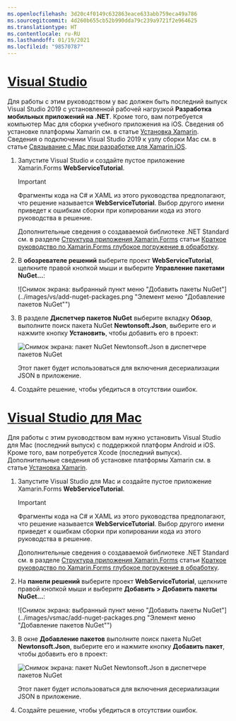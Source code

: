 ```yaml
---
ms.openlocfilehash: 3d20c4f0149c632863eace633abb759eca49a786
ms.sourcegitcommit: 4d260b655cb52b990dda79c239a9721f2e964625
ms.translationtype: HT
ms.contentlocale: ru-RU
ms.lasthandoff: 01/19/2021
ms.locfileid: "98570787"
---
```

# <a name="visual-studio"></a>[Visual Studio](#tab/vswin)

Для работы с этим руководством у вас должен быть последний выпуск Visual Studio 2019 с установленной рабочей нагрузкой **Разработка мобильных приложений на .NET**. Кроме того, вам потребуется компьютер Mac для сборки учебного приложения на iOS. Сведения об установке платформы Xamarin см. в статье [Установка Xamarin](~/get-started/installation/index.md). Сведения о подключении Visual Studio 2019 к узлу сборки Mac см. в статье [Связывание с Mac при разработке для Xamarin.iOS](~/ios/get-started/installation/windows/connecting-to-mac/index.md).

1. Запустите Visual Studio и создайте пустое приложение Xamarin.Forms **WebServiceTutorial**.

    > [!IMPORTANT]
    > Фрагменты кода на C# и XAML из этого руководства предполагают, что решение называется **WebServiceTutorial**. Выбор другого имени приведет к ошибкам сборки при копировании кода из этого руководства в решение.

    Дополнительные сведения о создаваемой библиотеке .NET Standard см. в разделе [Структура приложения Xamarin.Forms](~/get-started/first-app/index.md) статьи [Краткое руководство по Xamarin.Forms глубокое погружение в обработку](~/get-started/first-app/index.md).

1. В **обозревателе решений** выберите проект **WebServiceTutorial**, щелкните правой кнопкой мыши и выберите **Управление пакетами NuGet...**:

    ![Снимок экрана: выбранный пункт меню "Добавить пакеты NuGet"](../images/vs/add-nuget-packages.png "Элемент меню "Добавление пакетов NuGet"")

1. В разделе **Диспетчер пакетов NuGet** выберите вкладку **Обзор**, выполните поиск пакета NuGet **Newtonsoft.Json**, выберите его и нажмите кнопку **Установить**, чтобы добавить его в проект:

    ![Снимок экрана: пакет NuGet Newtonsoft.Json в диспетчере пакетов NuGet](../images/vs/add-package.png "Пакет NuGet Newtonsoft.Json")

    Этот пакет будет использоваться для включения десериализации JSON в приложение.

1. Создайте решение, чтобы убедиться в отсутствии ошибок.

# <a name="visual-studio-for-mac"></a>[Visual Studio для Mac](#tab/vsmac)

Для работы с этим руководством вам нужно установить Visual Studio для Mac (последний выпуск) с поддержкой платформ Android и iOS. Кроме того, вам потребуется Xcode (последний выпуск). Дополнительные сведения об установке платформы Xamarin см. в статье [Установка Xamarin](~/get-started/installation/index.md).

1. Запустите Visual Studio для Mac и создайте пустое приложение Xamarin.Forms **WebServiceTutorial**.

    > [!IMPORTANT]
    > Фрагменты кода на C# и XAML из этого руководства предполагают, что решение называется **WebServiceTutorial**. Выбор другого имени приведет к ошибкам сборки при копировании кода из этого руководства в решение.

    Дополнительные сведения о создаваемой библиотеке .NET Standard см. в разделе [Структура приложения Xamarin.Forms](~/get-started/first-app/index.md) статьи [Краткое руководство по Xamarin.Forms глубокое погружение в обработку](~/get-started/first-app/index.md).

1. На **панели решений** выберите проект **WebServiceTutorial**, щелкните правой кнопкой мыши и выберите **Добавить > Добавить пакеты NuGet...**:

    ![Снимок экрана: выбранный пункт меню "Добавить пакеты NuGet"](../images/vsmac/add-nuget-packages.png "Элемент меню "Добавление пакетов NuGet"")

1. В окне **Добавление пакетов** выполните поиск пакета NuGet **Newtonsoft.Json**, выберите его и нажмите кнопку **Добавить пакет**, чтобы добавить его в проект:

    ![Снимок экрана: пакет NuGet Newtonsoft.Json в диспетчере пакетов NuGet](../images/vsmac/add-package.png "Пакет NuGet Newtonsoft.Json")

    Этот пакет будет использоваться для включения десериализации JSON в приложение.

1. Создайте решение, чтобы убедиться в отсутствии ошибок.
